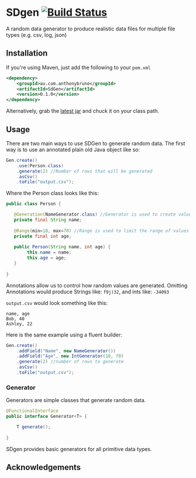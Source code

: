 # SDgen [![Build Status](https://travis-ci.org/AussieGuy0/SDgen.svg?branch=master)](https://travis-ci.org/AussieGuy0/SDgen)

A random data generator to produce realistic data files for multiple file types (e.g. csv, log, json)

## Installation
If you're using Maven, just add the following to your `pom.xml`
```xml
<dependency>
    <groupId>au.com.anthonybruno</groupId>
    <artifactId>SdGen</artifactId>
    <version>0.1.0</version>
</dependency>
```

Alternatively, grab the [latest jar](https://github.com/AussieGuy0/SDgen/releases/tag/0.1.0) and chuck it on your class path.

## Usage
There are two main ways to use SDGen to generate random data. The first way is
to use an annotated plain old Java object like so:

```java
Gen.create()
    .use(Person.class)
    .generate(2) //Number of rows that will be generated
    .asCsv()
    .toFile("output.csv");
```


Where the Person class looks like this:

```java
public class Person {

   @Generation(NameGenerator.class) //Generator is used to create values
   private final String name; 
   
   @Range(min=18, max=70) //Range is used to limit the range of values
   private final int age;
   
   public Person(String name, int age) {
        this.name = name; 
        this.age = age;
   }
   
}
```

Annotations allow us to control how random values are generated. 
Omitting Annotations would produce Strings like: `f9j)32`, and ints like: `-34093`

`output.csv` would look something like this:

```
name, age
Bob, 40
Ashley, 22
```

Here is the same example using a fluent builder:

```java
Gen.create()
    .addField("Name", new NameGenerator())
    .addField("Age", new IntGenerator(18, 70)
    .generate(2) //number of rows to generate
    .asCsv()
    .toFile("output.csv");
```

### Generator
Generators are simple classes that generate random data.

```java
@FunctionalInterface
public interface Generator<T> {

    T generate();
    
}
```

SDgen provides basic generators for all primitive data types. 

## Acknowledgements
